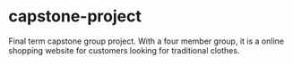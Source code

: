# capstone-project
Final term capstone group project. With a four member group, it is a online shopping website for customers looking for traditional clothes.
